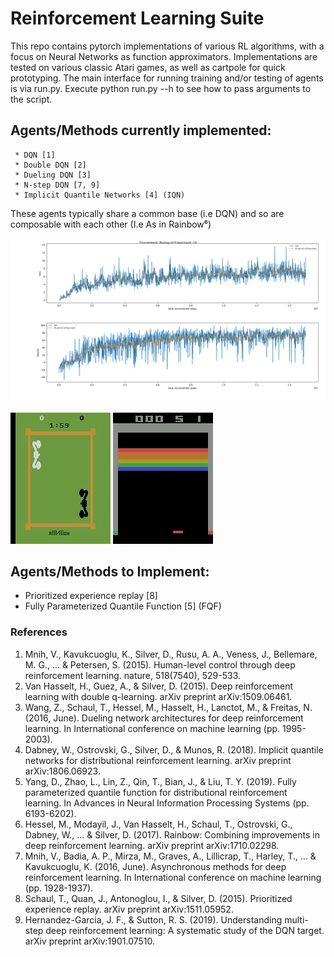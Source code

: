 # Reinforcement Learning Suite

  This repo contains pytorch implementations of various RL algorithms, with a focus on Neural Networks as function approximators.
  Implementations are tested on various classic Atari games, as well as cartpole for quick prototyping. The main interface for running training and/or testing of agents is via run.py. Execute python run.py --h to see how to pass arguments to the script. 

## Agents/Methods currently implemented:
     * DQN [1]
     * Double DQN [2]
     * Dueling DQN [3]
     * N-step DQN [7, 9]
     * Implicit Quantile Networks [4] (IQN)

   These agents typically share a common base (i.e DQN) and so are composable with each other (I.e As in Rainbow⁶)

  ![Results for an experiment run of an IQN agent on the Boxing-v0 Atari game](/examples/boxing_iqn_plot.png)

  <!-- Video of an IQN agent playing Breakout - after ~9,000,000 interactions with the environment -->
  ![Video of IQN playing Boxing](/examples/boxing_Iqn_step-14825908-reward-920.gif)
  ![Video of IQN playing Breakout](/examples/breakout_iqn_step-9900396-reward-72.gif)

## Agents/Methods to Implement:
   * Prioritized experience replay [8]
   * Fully Parameterized Quantile Function [5] (FQF)
  


### References
 1. Mnih, V., Kavukcuoglu, K., Silver, D., Rusu, A. A., Veness, J., Bellemare, M. G., ... & Petersen, S. (2015). Human-level control through deep reinforcement learning. nature, 518(7540), 529-533.
 2. Van Hasselt, H., Guez, A., & Silver, D. (2015). Deep reinforcement learning with double q-learning. arXiv preprint arXiv:1509.06461.
 3. Wang, Z., Schaul, T., Hessel, M., Hasselt, H., Lanctot, M., & Freitas, N. (2016, June). Dueling network architectures for deep reinforcement learning. In International conference on machine learning (pp. 1995-2003).
 4. Dabney, W., Ostrovski, G., Silver, D., & Munos, R. (2018). Implicit quantile networks for distributional reinforcement learning. arXiv preprint arXiv:1806.06923.
 5. Yang, D., Zhao, L., Lin, Z., Qin, T., Bian, J., & Liu, T. Y. (2019). Fully parameterized quantile function for distributional reinforcement learning. In Advances in Neural Information Processing Systems (pp. 6193-6202).
 6. Hessel, M., Modayil, J., Van Hasselt, H., Schaul, T., Ostrovski, G., Dabney, W., ... & Silver, D. (2017). Rainbow: Combining improvements in deep reinforcement learning. arXiv preprint arXiv:1710.02298.
 7. Mnih, V., Badia, A. P., Mirza, M., Graves, A., Lillicrap, T., Harley, T., ... & Kavukcuoglu, K. (2016, June). Asynchronous methods for deep reinforcement learning. In International conference on machine learning (pp. 1928-1937).
 8. Schaul, T., Quan, J., Antonoglou, I., & Silver, D. (2015). Prioritized experience replay. arXiv preprint arXiv:1511.05952.
 9. Hernandez-Garcia, J. F., & Sutton, R. S. (2019). Understanding multi-step deep reinforcement learning: A systematic study of the DQN target. arXiv preprint arXiv:1901.07510.  
